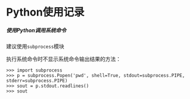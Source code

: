 # Python使用记录

##### 使用Python调用系统命令

建议使用`subprocess`模块

执行系统命令时不显示系统命令输出结果的方法：
```
>>> import subprocess
>>> p = subprocess.Popen('pwd', shell=True, stdout=subprocess.PIPE, stderr=subprocess.PIPE)
>>> sout = p.stdout.readlines()
>>> sout
```